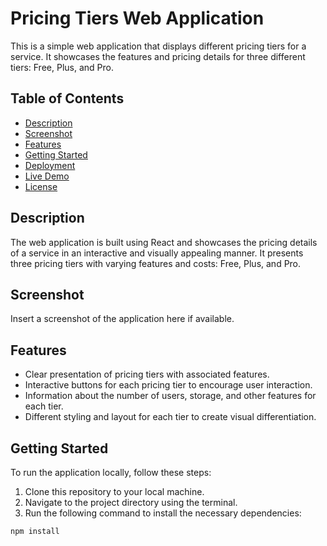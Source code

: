 # Pricing Tiers Web Application

This is a simple web application that displays different pricing tiers for a service. It showcases the features and pricing details for three different tiers: Free, Plus, and Pro.

## Table of Contents

- [Description](#description)
- [Screenshot](#screenshot)
- [Features](#features)
- [Getting Started](#getting-started)
- [Deployment](#deployment)
- [Live Demo](#live-demo)
- [License](#license)

## Description

The web application is built using React and showcases the pricing details of a service in an interactive and visually appealing manner. It presents three pricing tiers with varying features and costs: Free, Plus, and Pro.

## Screenshot

Insert a screenshot of the application here if available.

## Features

- Clear presentation of pricing tiers with associated features.
- Interactive buttons for each pricing tier to encourage user interaction.
- Information about the number of users, storage, and other features for each tier.
- Different styling and layout for each tier to create visual differentiation.

## Getting Started

To run the application locally, follow these steps:

1. Clone this repository to your local machine.
2. Navigate to the project directory using the terminal.
3. Run the following command to install the necessary dependencies:

```bash
npm install
